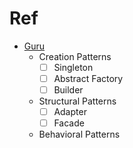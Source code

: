 # Ref
- [Guru](https://refactoring.guru/design-patterns/go)
  - Creation Patterns
    - [ ] Singleton
    - [ ] Abstract Factory
    - [ ] Builder
  - Structural Patterns
    - [ ] Adapter
    - [ ] Facade
  - Behavioral Patterns
